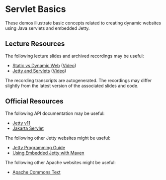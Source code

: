 Servlet Basics
=================================================

These demos illustrate basic concepts related to creating dynamic websites using Java servlets and embedded Jetty.

## Lecture Resources ##

The following lecture slides and archived recordings may be useful:

  - [Static vs Dynamic Web](https://docs.google.com/presentation/d/e/2PACX-1vSJ-2ju74POcizJNyqJsU_sTTVDmTa_kcIzIhUbCxTcsAmGM8veKPX4rocSFs9KGqvyTK7u3LEDnYjw/pub?start=false&loop=false&delayms=3000) ([Video](https://drive.google.com/file/d/1ix3i4i2eoHy-D9aTYgEkp9IPBBzgYxRw/view?usp=sharing))
  - [Jetty and Servlets](https://docs.google.com/presentation/d/e/2PACX-1vS1AOABH_j5s6nDi5d8XFA9BQC-ufUVbgPBM8QcrkfPaxev1kGzbckaMsKJ6vMlw-l9j5bjOHrvFYiX/pub?start=false&loop=false&delayms=3000) ([Video](https://drive.google.com/file/d/1OtvslLGJB1FOhoQRYv1yTFMLE6OCQCCN/view?usp=sharing))

The recording transcripts are autogenerated. The recordings may differ slightly from the latest version of the associated slides and code.

## Official Resources ##

The following API documentation may be useful:

  - [Jetty v11](https://www.eclipse.org/jetty/javadoc/jetty-11/)
  - [Jakarta Servlet](https://javadoc.io/doc/jakarta.servlet/jakarta.servlet-api/latest/)

The following other Jetty websites might be useful:

  - [Jetty Programming Guide](https://www.eclipse.org/jetty/documentation/jetty-11/programming-guide/index.html)
  - [Using Embedded Jetty with Maven](https://www.eclipse.org/jetty/documentation/jetty-11/programming-guide/index.html#configuring-embedded-jetty-with-maven)

The following other Apache websites might be useful:

  - [Apache Commons Text](https://commons.apache.org/proper/commons-text/) 